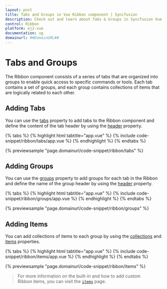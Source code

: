 ```yaml
---
layout: post
title: Tabs and Groups in Vue Ribbon component | Syncfusion
description: Check out and learn about Tabs & Groups in Syncfusion Vue Ribbon Component of Syncfusion Essential JS 2 and more.
control: Ribbon
platform: ej2-vue
documentation: ug
domainurl: ##DomainURL##
---
```


# Tabs and Groups

The Ribbon component consists of a series of tabs that are organized into groups to enable quick access to specific commands or tools. Each tab contains a set of groups, and each group contains collections of items that are logically related to each other.

## Adding Tabs

You can use the [tabs](https://ej2.syncfusion.com/vue/documentation/api/ribbon/#tabs) property to add tabs to the Ribbon component and define the content of the tab header by using the [header](https://ej2.syncfusion.com/vue/documentation/api/ribbon/ribbonTabModel/#header) property.

{% tabs %}
{% highlight html tabtitle="app.vue" %}
{% include code-snippet/ribbon/tabs/app.vue %}
{% endhighlight %}
{% endtabs %}
        
{% previewsample "page.domainurl/code-snippet/ribbon/tabs" %}

## Adding Groups

You can use the [groups](https://ej2.syncfusion.com/vue/documentation/api/ribbon/ribbonTabModel/#groups) property to add groups for each tab in the Ribbon and define the name of the group header by using the [header](https://ej2.syncfusion.com/vue/documentation/api/ribbon/ribbonGroupModel/#header) property.

{% tabs %}
{% highlight html tabtitle="app.vue" %}
{% include code-snippet/ribbon/groups/app.vue %}
{% endhighlight %}
{% endtabs %}
        
{% previewsample "page.domainurl/code-snippet/ribbon/groups" %}

## Adding Items

You can add collections of items to each group by using the [collections](https://ej2.syncfusion.com/vue/documentation/api/ribbon/ribbonGroupModel/#collections) and [items](https://ej2.syncfusion.com/vue/documentation/api/ribbon/ribbonCollectionModel/#items) properties.

{% tabs %}
{% highlight html tabtitle="app.vue" %}
{% include code-snippet/ribbon/items/app.vue %}
{% endhighlight %}
{% endtabs %}
        
{% previewsample "page.domainurl/code-snippet/ribbon/items" %}

> For more information on the built-in and how to add custom Ribbon items, you can visit the [`items`](./items) page.